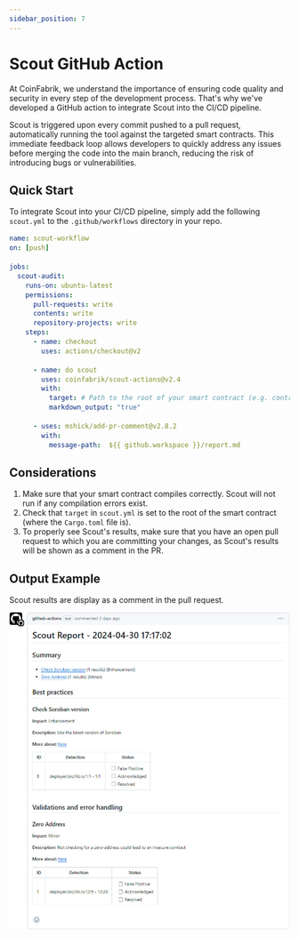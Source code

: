 ```yaml
---
sidebar_position: 7
---
```


# Scout GitHub Action

At CoinFabrik, we understand the importance of ensuring code quality and security in every step of the development process. That's why we've developed a GitHub action to integrate Scout into the CI/CD pipeline.

Scout is triggered upon every commit pushed to a pull request, automatically running the tool against the targeted smart contracts. This immediate feedback loop allows developers to quickly address any issues before merging the code into the main branch, reducing the risk of introducing bugs or vulnerabilities.

## Quick Start

To integrate Scout into your CI/CD pipeline, simply add the following `scout.yml` to the `.github/workflows` directory in your repo.

```yml
name: scout-workflow
on: [push]

jobs:
  scout-audit:
    runs-on: ubuntu-latest
    permissions:
      pull-requests: write
      contents: write
      repository-projects: write
    steps:
      - name: checkout
        uses: actions/checkout@v2

      - name: do scout
        uses: coinfabrik/scout-actions@v2.4
        with:
          target: # Path to the root of your smart contract (e.g. contracts/token/)
          markdown_output: "true"

      - uses: mshick/add-pr-comment@v2.8.2
        with:
          message-path:  ${{ github.workspace }}/report.md
```

## Considerations

1. Make sure that your smart contract compiles correctly. Scout will not run if any compilation errors exist.
2. Check that `target` in `scout.yml` is set to the root of the smart contract (where the `Cargo.toml` file is).
3. To properly see Scout's results, make sure that you have an open pull request to which you are committing your changes, as Scout's results will be shown as a comment in the PR.

## Output Example

Scout results are display as a comment in the pull request.

![Scout Action output example.](../static/img/github-action-output.jpg)
